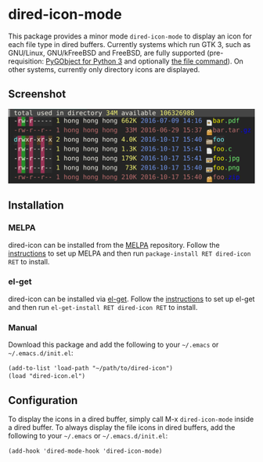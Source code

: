 # dired-icon-mode

This package provides a minor mode `dired-icon-mode` to display an icon for each file type in dired
buffers. Currently systems which run GTK 3, such as GNU/Linux, GNU/kFreeBSD and FreeBSD, are fully
supported (pre-requisition:
[PyGObject for Python 3](https://wiki.gnome.org/action/show/Projects/PyGObject) and
optionally [the file command](http://darwinsys.com/file/)). On other systems, currently only
directory icons are displayed.

## Screenshot

![](./screenshot.png)

## Installation

### MELPA

dired-icon can be installed from the [MELPA][] repository. Follow
the [instructions](http://melpa.org/#/getting-started) to set up MELPA and then run `package-install
RET dired-icon RET` to install.

### el-get

dired-icon can be installed via [el-get][]. Follow
the [instructions](https://github.com/dimitri/el-get#installation) to set up el-get and then run
`el-get-install RET dired-icon RET` to install.

### Manual

Download this package and add the following to your `~/.emacs` or `~/.emacs.d/init.el`:

    (add-to-list 'load-path "~/path/to/dired-icon")
    (load "dired-icon.el")

## Configuration

To display the icons in a dired buffer, simply call M-x `dired-icon-mode` inside a dired buffer. To
always display the file icons in dired buffers, add the following to your `~/.emacs` or
`~/.emacs.d/init.el`:

    (add-hook 'dired-mode-hook 'dired-icon-mode)

[el-get]: http://tapoueh.org/emacs/el-get.html
[MELPA]: http://melpa.org/#/dired-icon
